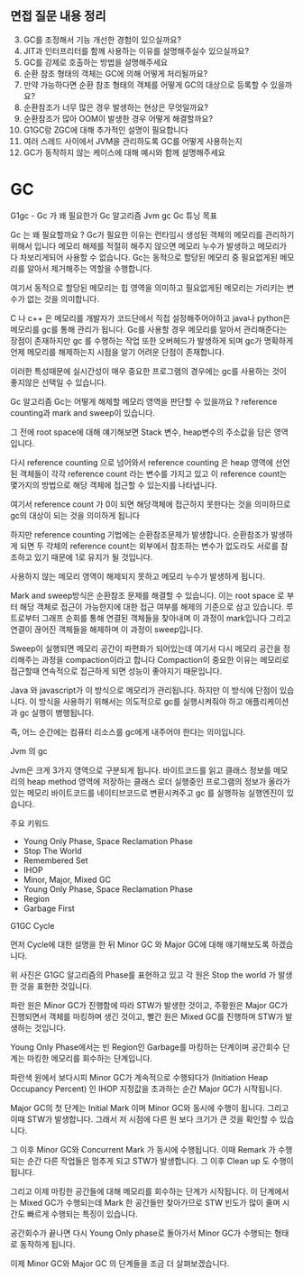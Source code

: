 
## 면접 질문 내용 정리


3. GC를 조정해서 기능 개선한 경험이 있으실까요?
2. JIT과 인터프리터를 함께 사용하는 이유를 설명해주실수 있으실까요?
3. GC를 강제로 호출하는 방법을 설명해주세요
4. 순환 참조 형태의 객체는 GC에 의해 어떻게 처리될까요?
5. 만약 가능하다면 순환 참조 형태의 객체를 어떻게 GC의 대상으로 등록할 수 있을까요?
6. 순환참조가 너무 많은 경우 발생하는 현상은 무엇일까요?
7. 순환참조가 많아 OOM이 발생한 경우 어떻게 해결할까요?
8. G1GC랑 ZGC에 대해 추가적인 설명이 필요합니다
9. 여러 스레드 사이에서 JVM을 관리하도록 GC를 어떻게 사용하는지
10. GC가 동작하지 않는 케이스에 대해 예시와 함께 설명해주세요



# GC

G1gc - Gc 가 왜 필요한가
Gc 알고리즘
Jvm gc
Gc 튜닝 목표

Gc 는 왜 필요할까요 ?
Gc가 필요한 이유는 런타임시 생성된 객체의 메모리를 관리하기 위해서 입니다
메모리 해제를 적절히 해주지 않으면 메모리 누수가 발생하고 메모리가 다 차보리게되어 사용할 수 없습니다.
Gc는 동적으로 할당된 메모리 중 필요없게된 메모리를 알아서 제거해주는 역할을 수행합니다.

여기서 동적으로 할당된 메모리는 힙
영역을 의미하고 필요없게된 메모리는 가리키는 변수가 없는 것을 의미합니다.

C 나 c++ 은 메모리를 개발자가 코드단에서 직접 설정해주어야하고 java나 python은 메모리를 gc를 통해 관리가 됩니다.
Gc를 사용할 경우 메모리를 알아서 관리해준다는 장점이 존재하지만 gc 를 수행하는 작업 또한 오버헤드가 발생하게 되며 gc가 명확하게 언제 메모리를 해제하는지 시점을 알기 어려운 단점이 존재합니다.

이러한 특성때문에 실시간성이 매우 중요한 프로그램의 경우에는 gc를 사용하는 것이 좋지않은 선택일 수 있습니다.

Gc 알고리즘
Gc는 어떻게 해제할 메모리 영역을 판단할 수 있을까요 ?
reference counting과 mark and sweep이 있습니다.

그 전에 root space에 대해 얘기해보면
Stack 변수, heap변수의 주소값을 담은 영역입니다.

다시 reference counting 으로 넘어와서 reference counting 은 heap 영역에 선언된 객체들이 각각 reference count 라는 변수를 가지고 있고 이 reference count는 몇가지의 방법으로 해당 객체에 접근할 수 있는지를 나타냅니다.

여기서 reference count 가 0이 되면 해당객체에 접근하지 못한다는 것을 의미하므로 gc의 대상이 되는 것을 의미하게 됩니다

하지만 reference counting 기법에는 순환참조문제가 발생합니다. 순환참조가 발생하게 되면 두 갹체의 reference count는 외부에서 참조하는 변수가 없도라도 서로를 참조하고 있기 때문에 1로 유지가 될 것입니다.

사용하지 않는 메모리 영역이 해제되지 못하고 메모리 누수가 발생하게 됩니다.

Mark and sweep방식은 순환참조 문제를 해결할 수 있습니다.
이는 root space 로 부터 해당 객체로 접근이 가능한지에 대한 접근 여부를 해제의 기준으로 삼고 있습니다.
루트로부터 그래프 순회를 통해 연결된 객체들을 찾아내며 이 과정이 mark입니다
그리고 연결이 끊어진 객체들을 해제하며 이 과정이 sweep입니다.

Sweep이 실행되면 메모리 공간이 파편화가 되어있는데 여기서 다시 메모리 공간을 정리해주는 과정을 compaction이라고 합니다
Compaction이 중요한 이유는 메모리로 접근할때 연속적으로 접근하게 되면 성능이 좋아지기 때문입니다.

Java 와 javascript가 이 방식으로 메모리가 관리됩니다.
하지만 이 방식에 단점이 있습니다. 이 방식을 사용하기 위해서는 의도적으로 gc를 실행시켜줘야 하고 애플리케이션과 gc 실행이 병행됩니다.

즉, 어느 순간에는 컴퓨터 리소스를 gc에게 내주어야 한다는 의미입니다.

Jvm 의 gc

Jvm은 크게 3가지 영역으로 구분되게 됩니다.
바이트코드를 읽고 클래스 정보를 메모리의 heap method 영역에 저장하는 클래스 로더
실행중인 프로그램의 정보가 올라가있는 메모리
바이트코드를 네이티브코드로 변환시켜주고 gc 를 실행하능 실행엔진이 있습니다.

주요 키워드

- Young Only Phase, Space Reclamation Phase
- Stop The World
- Remembered Set
- IHOP
- Minor, Major, Mixed GC
- Young Only Phase, Space Reclamation Phase
- Region
- Garbage First

G1GC Cycle

먼저 Cycle에 대한 설명을 한 뒤 Minor GC 와 Major GC에 대해 얘기해보도록 하겠습니다.

위 사진은 G1GC 알고리즘의 Phase를 표현하고 있고 각 원은 Stop the world 가 발생한 것을 표현한 것입니다.

파란 원은 Minor GC가 진행함에 따라 STW가 발생한 것이고, 주황원은 Major GC가 진행되면서 객체를 마킹하며 생긴 것이고, 빨간 원은 Mixed GC를 진행하며 STW가 발생하는 것입니다.


Young Only Phase에서는 빈 Region인 Garbage를 마킹하는 단계이며 공간회수 단계는 마킹한 메모리를 회수하는 단계입니다.

파란색 원에서 보다시피 Minor GC가 계속적으로 수행되다가 (Initiation Heap Occupancy Percent) 인 IHOP 지정값을 초과하는 순간 Major GC가 시작됩니다.

Major GC의 첫 단계는 Initial Mark 이며 Minor GC와 동시에 수행이 됩니다. 그리고 이때 STW가 발생합니다. 그래서 저 시점에 다른 원 보다 크기가 큰 것을 확인할 수 있습니다.

그 이후 Minor GC와 Concurrent Mark 가 동시에 수행됩니다. 이때 Remark 가 수행되는 순간 다른 작업들은 멈추게 되고 STW가 발생합니다. 그 이후 Clean up 도 수행이 됩니다.

그리고 이제 마킹한 공간들에 대해 메모리를 회수하는 단계가 시작됩니다.
이 단계에서는 Mixed  GC가 수행되는데 Mark 한 공간들만 찾아가므로 STW 빈도가 많이 줄며 시간도 빠르게 수행되는 특징이 있습니다.

공간회수가 끝나면 다시 Young Only phase로 돌아가서 Minor GC가 수행되는 형태로 동작하게 됩니다.

이제 Minor GC와 Major GC 의 단계들을 조금 더 살펴보겠습니다.
